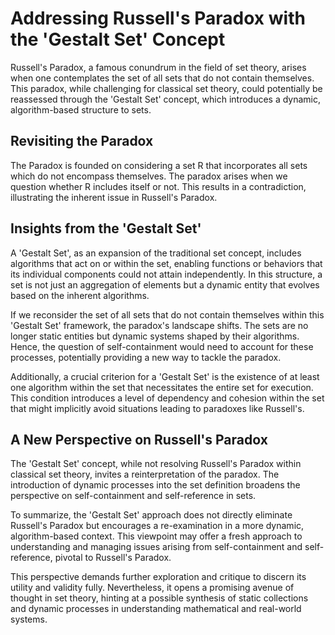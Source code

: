 # Addressing Russell's Paradox with the 'Gestalt Set' Concept

Russell's Paradox, a famous conundrum in the field of set theory, arises when one contemplates the set of all sets that do not contain themselves. This paradox, while challenging for classical set theory, could potentially be reassessed through the 'Gestalt Set' concept, which introduces a dynamic, algorithm-based structure to sets.

## Revisiting the Paradox

The Paradox is founded on considering a set R that incorporates all sets which do not encompass themselves. The paradox arises when we question whether R includes itself or not. This results in a contradiction, illustrating the inherent issue in Russell's Paradox.

## Insights from the 'Gestalt Set'

A 'Gestalt Set', as an expansion of the traditional set concept, includes algorithms that act on or within the set, enabling functions or behaviors that its individual components could not attain independently. In this structure, a set is not just an aggregation of elements but a dynamic entity that evolves based on the inherent algorithms.

If we reconsider the set of all sets that do not contain themselves within this 'Gestalt Set' framework, the paradox's landscape shifts. The sets are no longer static entities but dynamic systems shaped by their algorithms. Hence, the question of self-containment would need to account for these processes, potentially providing a new way to tackle the paradox.

Additionally, a crucial criterion for a 'Gestalt Set' is the existence of at least one algorithm within the set that necessitates the entire set for execution. This condition introduces a level of dependency and cohesion within the set that might implicitly avoid situations leading to paradoxes like Russell's.

## A New Perspective on Russell's Paradox

The 'Gestalt Set' concept, while not resolving Russell's Paradox within classical set theory, invites a reinterpretation of the paradox. The introduction of dynamic processes into the set definition broadens the perspective on self-containment and self-reference in sets.

To summarize, the 'Gestalt Set' approach does not directly eliminate Russell's Paradox but encourages a re-examination in a more dynamic, algorithm-based context. This viewpoint may offer a fresh approach to understanding and managing issues arising from self-containment and self-reference, pivotal to Russell's Paradox.

This perspective demands further exploration and critique to discern its utility and validity fully. Nevertheless, it opens a promising avenue of thought in set theory, hinting at a possible synthesis of static collections and dynamic processes in understanding mathematical and real-world systems.

